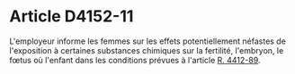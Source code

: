 # Article D4152-11

  
L'employeur informe les femmes sur les effets potentiellement néfastes de l'exposition à certaines substances chimiques sur la fertilité, l'embryon, le fœtus où l'enfant dans les conditions prévues à l'article [R. 4412-89][1].

 [1]: /affichCodeArticle.do?cidTexte=LEGITEXT000006072050&idArticle=LEGIARTI000018490557&dateTexte=&categorieLien=cid